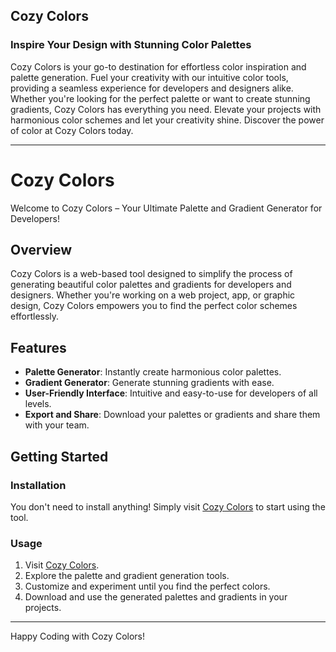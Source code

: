 ## Cozy Colors

### Inspire Your Design with Stunning Color Palettes

Cozy Colors is your go-to destination for effortless color inspiration and palette generation. Fuel your creativity with our intuitive color tools, providing a seamless experience for developers and designers alike. Whether you're looking for the perfect palette or want to create stunning gradients, Cozy Colors has everything you need. Elevate your projects with harmonious color schemes and let your creativity shine. Discover the power of color at Cozy Colors today.

---

# Cozy Colors

Welcome to Cozy Colors – Your Ultimate Palette and Gradient Generator for Developers!

## Overview

Cozy Colors is a web-based tool designed to simplify the process of generating beautiful color palettes and gradients for developers and designers. Whether you're working on a web project, app, or graphic design, Cozy Colors empowers you to find the perfect color schemes effortlessly.

## Features

- **Palette Generator**: Instantly create harmonious color palettes.
- **Gradient Generator**: Generate stunning gradients with ease.
- **User-Friendly Interface**: Intuitive and easy-to-use for developers of all levels.
- **Export and Share**: Download your palettes or gradients and share them with your team.

## Getting Started

### Installation

You don't need to install anything! Simply visit [Cozy Colors](https://cozycolors.example.com) to start using the tool.

### Usage

1. Visit [Cozy Colors](https://cozycolors.example.com).
2. Explore the palette and gradient generation tools.
3. Customize and experiment until you find the perfect colors.
4. Download and use the generated palettes and gradients in your projects.

---

Happy Coding with Cozy Colors!
